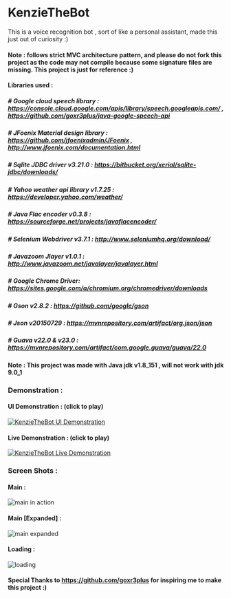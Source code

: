 # KenzieTheBot
This is a voice recognition bot , sort of like a personal assistant, made this just out of curiosity :)
#### Note : follows strict MVC architecture pattern, and please do not fork this project as the code may not compile because some signature files are missing. This project is just for reference :)

#### Libraries used : 

##### # Google cloud speech library : https://console.cloud.google.com/apis/library/speech.googleapis.com/ , https://github.com/goxr3plus/java-google-speech-api

##### # JFoenix Material design library : https://github.com/jfoenixadmin/JFoenix , http://www.jfoenix.com/documentation.html

##### # Sqlite JDBC driver v3.21.0 : https://bitbucket.org/xerial/sqlite-jdbc/downloads/

##### # Yahoo weather api library v1.7.25 : https://developer.yahoo.com/weather/

##### # Java Flac encoder v0.3.8 : https://sourceforge.net/projects/javaflacencoder/

##### # Selenium Webdriver v3.7.1 : http://www.seleniumhq.org/download/

##### # Javazoom Jlayer v1.0.1 : http://www.javazoom.net/javalayer/javalayer.html

##### # Google Chrome Driver: https://sites.google.com/a/chromium.org/chromedriver/downloads

##### # Gson v2.8.2 : https://github.com/google/gson

##### # Json v20150729 : https://mvnrepository.com/artifact/org.json/json

##### # Guava v22.0 & v23.0 : https://mvnrepository.com/artifact/com.google.guava/guava/22.0

#### Note : This project was made with Java jdk v1.8_151 , will not work with jdk 9.0_1

### Demonstration : 

#### UI Demonstration : (click to play)

[![KenzieTheBot UI Demonstration](https://img.youtube.com/vi/62alokrrsRs/0.jpg)](https://youtu.be/62alokrrsRs "KenzieTheBot UI Demonstration")

#### Live Demonstration : (click to play)

[![KenzieTheBot Live Demonstration](https://img.youtube.com/vi/o8sXyg9AHhc/0.jpg)](https://youtu.be/o8sXyg9AHhc "KenzieTheBot Live Demonstration")



### Screen Shots : 

#### Main : 
![main in action](https://user-images.githubusercontent.com/29705703/33759294-d4de9524-dc27-11e7-8766-017298184684.png)

#### Main [Expanded] : 
![main expanded](https://user-images.githubusercontent.com/29705703/33759326-ea6a36b4-dc27-11e7-92b3-6088b414991c.png)

#### Loading : 
![loading](https://user-images.githubusercontent.com/29705703/33759346-f88f2e16-dc27-11e7-94de-5b7c9d26a474.png)

#### Special Thanks to https://github.com/goxr3plus for inspiring me to make this project :)
